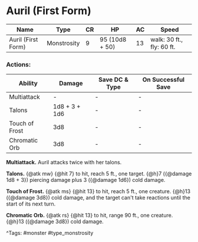 # Auril (First Form)

| Name | Type | CR | HP | AC | Speed |
|------|------|----|----|----|-------|
| Auril (First Form) | Monstrosity | 9 | 95 (10d8 + 50) | 13 | walk: 30 ft., fly: 60 ft. |

### Actions:

| Ability | Damage | Save DC & Type | On Successful Save |
|---------|--------|----------------|--------------------|
| Multiattack | - | - | - |
| Talons | 1d8 + 3 + 1d6 | - | - |
| Touch of Frost | 3d8 | - | - |
| Chromatic Orb | 3d8 | - | - |


**Multiattack.** Auril attacks twice with her talons.

**Talons.** {@atk mw} {@hit 7} to hit, reach 5 ft., one target. {@h}7 ({@damage 1d8 + 3}) piercing damage plus 3 ({@damage 1d6}) cold damage.

**Touch of Frost.** {@atk ms} {@hit 13} to hit, reach 5 ft., one creature. {@h}13 ({@damage 3d8}) cold damage, and the target can't take reactions until the start of its next turn.

**Chromatic Orb.** {@atk rs} {@hit 13} to hit, range 90 ft., one creature. {@h}13 ({@damage 3d8}) cold damage.

^Tags: #monster #type_monstrosity